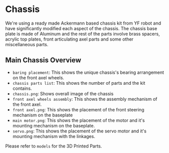 Chassis 
====

We're using a ready made Ackermann based chassis kit from YF robot and have significantly modified each aspect of the chassis. The chassis base plate is made of Aluminum and the rest of the parts involve brass spacers, acrylic top plates, front articulating axel parts and some other miscellaneous parts.


## Main Chassis Overview


   - `baring placement`: This shows the unique chassis's bearing arrangement on the front axel wheels.
   - `chassis parts list`: This shows the number of parts and the kit contains.
   - `chassis.png`: Shows overall image of the chassis
   - `front axel wheels assembly`: This shows the assembly mechanism of the front axel.
   - `front axel.png`: This shows the placement of the front steering mechanism on the baseplate
   - `main motor.png`: This shows the placement of the motor and it's mounting mechanism on the baseplate.
   - `servo.png`: This shows the placement of the servo motor and it's mounting mechanism with the linkages.

Please refer to `models` for the 3D Printed Parts.




    
      


